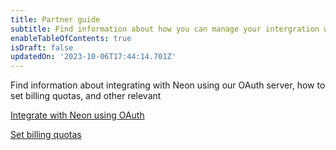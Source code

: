```yaml
---
title: Partner guide
subtitle: Find information about how you can manage your intergration with Neon
enableTableOfContents: true
isDraft: false
updatedOn: '2023-10-06T17:44:14.701Z'
---
```


Find information about integrating with Neon using our OAuth server, how to set billing quotas, and other relevant  


<DetailIconCards>

<a href="/docs/introduction/auto-suspend" description="Discover how Neon can reduce your compute to zero when not in use" icon="hourglass">Integrate with Neon using OAuth</a>

<a href="/docs/guides/autoscaling-guide" description="Use the API to set billing quotas for your customers" icon="setup">Set billing quotas</a>

</DetailIconCards>
